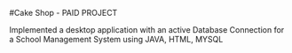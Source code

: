 #Cake Shop - PAID PROJECT

Implemented a desktop application with an active Database Connection for a School Management System using JAVA, HTML, MYSQL
